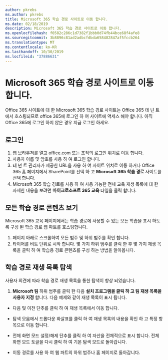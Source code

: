 ```yaml
---
author: pkrebs
ms.author: pkrebs
title: Microsoft 365 학습 경로 사이트로 이동 합니다.
ms.date: 02/18/2019
description: Microsoft 365 학습 경로 사이트로 이동 합니다.
ms.openlocfilehash: f0582c286c1d7382f1bbb0d74fb44bce68f4afe8
ms.sourcegitcommit: 3b8896c81ad2adbcfdbda658482847af5fccb264
ms.translationtype: MT
ms.contentlocale: ko-KR
ms.lasthandoff: 10/30/2019
ms.locfileid: "37886631"
---
```

# <a name="go-to-the-microsoft-365-learning-pathways-site"></a>Microsoft 365 학습 경로 사이트로 이동 합니다.

Office 365 사이트에 대 한 Microsoft 365 학습 경로 사이트는 Office 365 테 넌 트에서 호스팅되므로 office 365에 로그인 하 여 사이트에 액세스 해야 합니다. 아직 Office 365에 로그인 하지 않은 경우 지금 로그인 하세요. 

## <a name="sign-in"></a>로그인  

1.  웹 브라우저를 열고 office.com 또는 조직의 로그인 위치로 이동 합니다. 
2.  사용자 이름 및 암호를 사용 하 여 로그인 합니다.
3.  테 넌 트 관리자가 제공한 URL을 사용 하 여 사이트 위치로 이동 하거나 Office 365 홈 페이지에서 SharePoint를 선택 하 고 **Microsoft 365 학습 경로** 사이트를 선택 합니다. 
5. Microsoft 365 학습 경로를 사용 하 여 사용 가능한 전체 교육 재생 목록에 대 한 자세한 내용을 보려면 **마이크로소프트 365 교육** 타일을 클릭 합니다. 

## <a name="view-all-the-learning-pathways-content"></a>모든 학습 경로 콘텐츠 보기
Microsoft 365 교육 페이지에서는 학습 경로에 사용할 수 있는 모든 학습을 표시 하도록 구성 된 학습 경로 웹 파트를 호스팅합니다. 

1. 페이지 아래로 스크롤하여 모든 범주 및 하위 범주를 확인 합니다.
2. 타이어를 비트 단위로 시작 합니다. 몇 가지 하위 범주를 클릭 한 후 몇 가지 재생 목록을 클릭 하 여 학습용 경로 콘텐츠를 구성 하는 방법을 알아봅니다. 

## <a name="navigate-through-learning-pathways-playlists"></a>학습 경로 재생 목록 탐색
사용자 의견에 따라 학습 경로 재생 목록을 통한 탐색이 향상 되었습니다. 

1. **Microsoft 팀** 하위 범주를 클릭 한 다음 **설치 프로그램을 클릭 하 고 팀 재생 목록을 사용자 지정** 합니다. 다음 예제와 같이 재생 목록이 표시 됩니다.

- 다음 및 이전 단추를 클릭 하 여 재생 목록에서 이동 합니다.
- 탐색 모음에서 드롭다운 화살표를 클릭 하 여 재생 목록의 내용을 확인 하 고 특정 항목으로 이동 합니다.
- 전체 화면 모드 설정/해제 단추를 클릭 하 여 자산을 전체적으로 표시 합니다. 전체 화면 모드 토글을 다시 클릭 하 여 기본 탐색 모드로 돌아갑니다.

- 이동 경로를 사용 하 여 웹 파트의 하위 범주나 홈 페이지로 돌아갑니다.  

